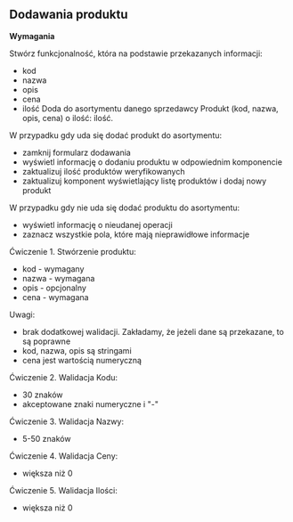 ## Dodawania produktu
**Wymagania**

Stwórz funkcjonalność, która na podstawie przekazanych informacji:
- kod
- nazwa
- opis
- cena
- ilość
  Doda do asortymentu danego sprzedawcy Produkt (kod, nazwa, opis, cena) o ilość: ilość.

W przypadku gdy uda się dodać produkt do asortymentu:
- zamknij formularz dodawania
- wyświetl informację o dodaniu produktu w odpowiednim komponencie
- zaktualizuj ilość produktów weryfikowanych
- zaktualizuj komponent wyświetlający listę produktów i dodaj nowy produkt

W przypadku gdy nie uda się dodać produktu do asortymentu:
- wyświetl informację o nieudanej operacji
- zaznacz wszystkie pola, które mają nieprawidłowe informacje



Ćwiczenie 1.
Stwórzenie produktu:
- kod - wymagany
- nazwa - wymagana
- opis - opcjonalny
- cena - wymagana

Uwagi:
- brak dodatkowej walidacji. Zakładamy, że jeżeli dane są przekazane, to są poprawne
- kod, nazwa, opis są stringami
- cena jest wartością numeryczną

Ćwiczenie 2.
Walidacja Kodu:
- 30 znaków
- akceptowane znaki numeryczne i "-"

Ćwiczenie 3.
Walidacja Nazwy:
- 5-50 znaków

Ćwiczenie 4.
Walidacja Ceny:
- większa niż 0

Ćwiczenie 5.
Walidacja Ilości:
- większa niż 0